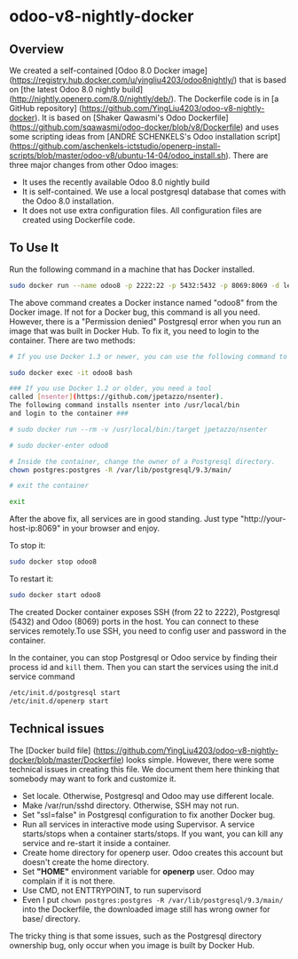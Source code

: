 odoo-v8-nightly-docker
======================

## Overview
We created a self-contained [Odoo 8.0 Docker image]
(https://registry.hub.docker.com/u/yingliu4203/odoo8nightly/) that 
is based on [the latest Odoo 8.0 nightly build] 
(http://nightly.openerp.com/8.0/nightly/deb/). 
The Dockerfile code is in [a GitHub repository]
(https://github.com/YingLiu4203/odoo-v8-nightly-docker). It is based on 
[Shaker Qawasmi's Odoo Dockerfile]
(https://github.com/sqawasmi/odoo-docker/blob/v8/Dockerfile) 
and uses some scripting ideas from 
[ANDRÉ SCHENKELS's Odoo installation script] 
(https://github.com/aschenkels-ictstudio/openerp-install-scripts/blob/master/odoo-v8/ubuntu-14-04/odoo_install.sh). 
There are three major changes from other Odoo images:  

* It uses the recently available Odoo 8.0 nightly build
* It is self-contained. We use a local postgresql database that 
comes with the Odoo 8.0 installation.
* It does not use extra configuration files. All configuration files 
are created using Dockerfile code.

## To Use It

Run the following command in a machine that has Docker installed. 

```bash
sudo docker run --name odoo8 -p 2222:22 -p 5432:5432 -p 8069:8069 -d leangjia/odoo8nightly
```

The above command creates a Docker instance named "odoo8" from the 
Docker image.  If not for a Docker bug, this command is all you need. 
However, there is a "Permission denied" Postgresql error when 
you run an image that was built in Docker Hub. To fix it, 
you need to login to the container. There are two methods: 
 

```bash
# If you use Docker 1.3 or newer, you can use the following command to login:

sudo docker exec -it odoo8 bash

### If you use Docker 1.2 or older, you need a tool 
called [nsenter](https://github.com/jpetazzo/nsenter).  
The following command installs nsenter into /usr/local/bin
and login to the container ###

# sudo docker run --rm -v /usr/local/bin:/target jpetazzo/nsenter

# sudo docker-enter odoo8

# Inside the container, change the owner of a Postgresql directory.
chown postgres:postgres -R /var/lib/postgresql/9.3/main/

# exit the container

exit
```

After the above fix, all services are in good standing. Just type 
"http://your-host-ip:8069" in your browser and enjoy. 

To stop it:

```bash
sudo docker stop odoo8
```

To restart it:

```bash
sudo docker start odoo8
```

The created Docker container exposes SSH (from 22 to 2222), 
Postgresql (5432) and Odoo (8069) ports in the host. 
You can connect to these services remotely.To use SSH, 
you need to config user and password in the container.
 
In the container, you can stop Postgresql or Odoo service
by finding their process id and `kill`  them.
Then you can start the services using the init.d service command

```bash
/etc/init.d/postgresql start
/etc/init.d/openerp start
```

## Technical issues 

The [Docker build file] 
(https://github.com/YingLiu4203/odoo-v8-nightly-docker/blob/master/Dockerfile)
looks simple. However, there were some technical issues in creating
this file. We document them here thinking that somebody may want
to fork and customize it.  

* Set locale. Otherwise, Postgresql and Odoo may use different locale.
* Make /var/run/sshd directory. Otherwise, SSH may not run.
* Set "ssl=false" in Postgresql configuration to fix another Docker bug.  
* Run all services in interactive mode using Supervisor. 
A service starts/stops when a container starts/stops. If you want,
you can kill any service and re-start it inside a container.
* Create home directory for openerp user. Odoo creates this 
account but doesn't create the home directory. 
* Set **"HOME"** environment variable for **openerp** user. Odoo may
complain if it is not there. 
* Use CMD, not ENTTRYPOINT, to run supervisord
* Even I put `chown postgres:postgres -R /var/lib/postgresql/9.3/main/`
into the Dockerfile, the downloaded image still has wrong owner for 
base/ directory. 

The tricky thing is that some issues, such as the Postgresql directory
ownership bug, only occur when you image is built by Docker Hub. 
